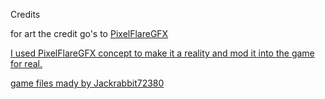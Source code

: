 Credits

for art the credit go's to <a href="https://twitter.com/pixelflaregfx" target="\_blank">PixelFlareGFX

I used PixelFlareGFX concept to make it a reality and mod it into the game for real.

game files mady by Jackrabbit72380

